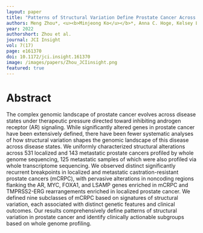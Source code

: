 ```yaml
---
layout: paper
title: "Patterns of Structural Variation Define Prostate Cancer Across Disease States"
authors: Meng Zhou*, <u><b>Minjeong Ko</u></b>*, Anna C. Hoge, Kelsey Luu, Yuzhen Liu, Magdalena L. Russell, William W. Hannon, Zhenwei Zhang, Jian Carrot-Zhang, Rameen Beroukhim, Eliezer M. Van Allen, Atish D. Choudhury, Peter S. Nelson, Matthew L. Freedman, Mary-Ellen Taplin<sup>+</sup>, Matthew Meyerson<sup>+</sup>, Srinivas R. Viswanathan<sup>+</sup>, <b><u>Gavin Ha<sup>+</sup></u></b>.
year: 2022
authorshort: Zhou et al.
journal: JCI Insight 
vol: 7(17)
page: e161370
doi: 10.1172/jci.insight.161370
image: /images/papers/Zhou_JCIinsight.png
featured: true
---
```


# Abstract
The complex genomic landscape of prostate cancer evolves across disease states under therapeutic pressure directed toward inhibiting androgen receptor (AR) signaling. While significantly altered genes in prostate cancer have been extensively defined, there have been fewer systematic analyses of how structural variation shapes the genomic landscape of this disease across disease states. We uniformly characterized structural alterations across 531 localized and 143 metastatic prostate cancers profiled by whole genome sequencing, 125 metastatic samples of which were also profiled via whole transcriptome sequencing. We observed distinct significantly recurrent breakpoints in localized and metastatic castration-resistant prostate cancers (mCRPC), with pervasive alterations in noncoding regions flanking the AR, MYC, FOXA1, and LSAMP genes enriched in mCRPC and TMPRSS2-ERG rearrangements enriched in localized prostate cancer. We defined nine subclasses of mCRPC based on signatures of structural variation, each associated with distinct genetic features and clinical outcomes. Our results comprehensively define patterns of structural variation in prostate cancer and identify clinically actionable subgroups based on whole genome profiling.
